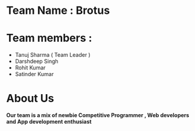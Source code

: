 # Team Name : Brotus 


# Team members :

- Tanuj Sharma ( Team Leader )
- Darshdeep Singh 
- Rohit Kumar 
- Satinder Kumar

# About Us

**Our team is a mix of newbie Competitive Programmer , Web developers and App development enthusiast**
